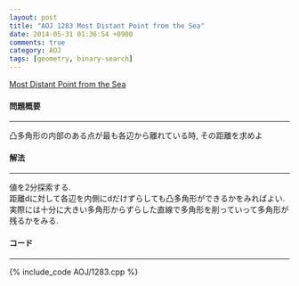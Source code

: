 ```yaml
---
layout: post
title: "AOJ 1283 Most Distant Point from the Sea"
date: 2014-05-31 01:36:54 +0900
comments: true
category: AOJ
tags: [geometry, binary-search]
---
```


[Most Distant Point from the Sea](http://judge.u-aizu.ac.jp/onlinejudge/description.jsp?id=1283)

#### 問題概要

****

凸多角形の内部のある点が最も各辺から離れている時, その距離を求めよ

#### 解法

****

値を2分探索する.  
距離dに対して各辺を内側にdだけずらしても凸多角形ができるかをみればよい.  
実際には十分に大きい多角形からずらした直線で多角形を削っていって多角形が残るかをみる.

#### コード

****

{% include_code AOJ/1283.cpp %}
